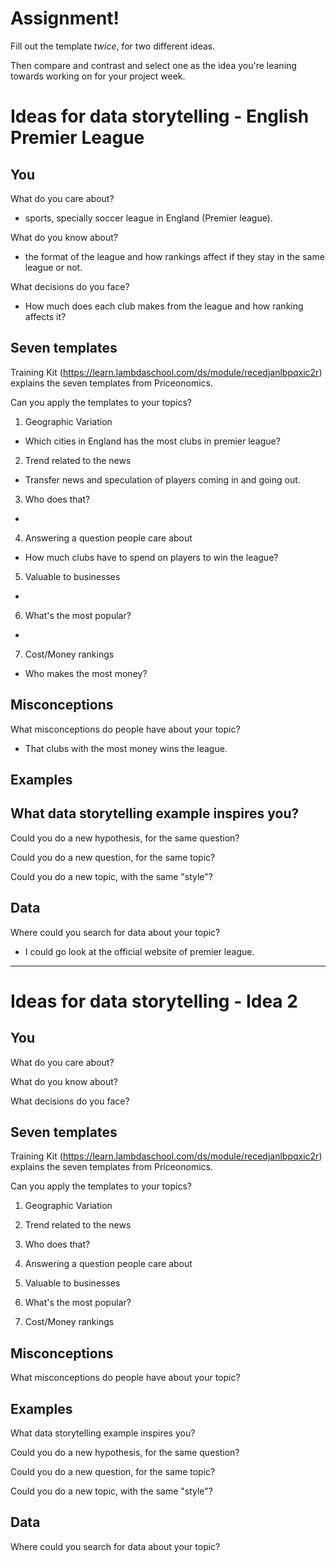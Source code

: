 # Assignment!

Fill out the template *twice*, for two different ideas.

Then compare and contrast and select one as the idea you're leaning towards
working on for your project week.


# Ideas for data storytelling - English Premier League

## You

What do you care about?
- sports, specially soccer league in England (Premier league).

What do you know about?
- the format of the league and how rankings affect if they stay in the same league or not. 

What decisions do you face?
- How much does each club makes from the league and how ranking affects it?

## Seven templates

Training Kit (https://learn.lambdaschool.com/ds/module/recedjanlbpqxic2r) explains the seven templates from Priceonomics.

Can you apply the templates to your topics? 

1. Geographic Variation
- Which cities in England has the most clubs in premier league?

2. Trend related to the news
- Transfer news and speculation of players coming in and going out.

3. Who does that?
- 

4. Answering a question people care about
- How much clubs have to spend on players to win the league?

5. Valuable to businesses
- 

6. What's the most popular?
- 

7. Cost/Money rankings
- Who makes the most money?

## Misconceptions

What misconceptions do people have about your topic?
- That clubs with the most money wins the league.

## Examples

What data storytelling example inspires you?
- 

Could you do a new hypothesis, for the same question?


Could you do a new question, for the same topic?


Could you do a new topic, with the same "style"?


## Data

Where could you search for data about your topic?
- I could go look at the official website of premier league.
---

# Ideas for data storytelling - Idea 2

## You

What do you care about?


What do you know about?


What decisions do you face?


## Seven templates

Training Kit (https://learn.lambdaschool.com/ds/module/recedjanlbpqxic2r) explains the seven templates from Priceonomics.

Can you apply the templates to your topics? 

1. Geographic Variation


2. Trend related to the news


3. Who does that?


4. Answering a question people care about


5. Valuable to businesses


6. What's the most popular?


7. Cost/Money rankings


## Misconceptions

What misconceptions do people have about your topic?


## Examples

What data storytelling example inspires you?


Could you do a new hypothesis, for the same question?


Could you do a new question, for the same topic?


Could you do a new topic, with the same "style"?


## Data

Where could you search for data about your topic?
